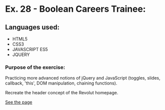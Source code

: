 # Ex. 28 - Boolean Careers Trainee:

## Languages used:

- HTML5
- CSS3
- JAVASCRIPT ES5
- JQUERY

### Purpose of the exercise:

Practicing more advanced notions of jQuery and JavaScript (toggles, slides, callback, 'this', DOM manipulation, chaining functions).

Recreate the header concept of the Revolut homepage.

[See the page](https://francesco-allera.github.io/js-html-css-revolut)
